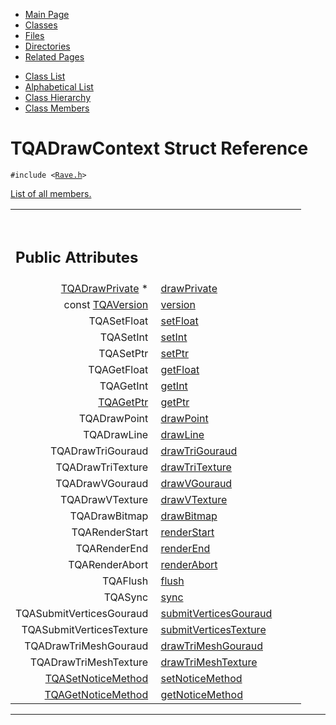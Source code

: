 <div class="tabs">

- [Main Page](index.md)
- <span id="current">[Classes](annotated.md)</span>
- [Files](files.md)
- [Directories](dirs.md)
- [Related Pages](pages.md)

</div>

<div class="tabs">

- [Class List](annotated.md)
- [Alphabetical List](classes.md)
- [Class Hierarchy](hierarchy.md)
- [Class Members](functions.md)

</div>

# TQADrawContext Struct Reference

`#include <`<a href="Rave_8h-source.md" class="el"><code>Rave.h</code></a>`>`

[List of all members.](structTQADrawContext-members.md)

<table data-border="0" data-cellpadding="0" data-cellspacing="0">
<colgroup>
<col style="width: 50%" />
<col style="width: 50%" />
</colgroup>
<tbody>
<tr>
<td></td>
<td></td>
</tr>
<tr>
<td colspan="2"><br />
&#10;<h2 id="public-attributes">Public Attributes</h2></td>
</tr>
<tr>
<td class="memItemLeft" style="text-align: right;" data-nowrap="" data-valign="top"><a href="Rave_8h.md#c46556016366d07af7c783475d0d3788" class="el">TQADrawPrivate</a> * </td>
<td class="memItemRight" data-valign="bottom"><a href="structTQADrawContext.md#5d1d0fd0fd8ca15e41ff9a74d718ae85" class="el">drawPrivate</a></td>
</tr>
<tr>
<td class="memItemLeft" style="text-align: right;" data-nowrap="" data-valign="top">const <a href="Rave_8h.md#d73b82c928c7a4d6eaf2b7f4ddd0d8a0" class="el">TQAVersion</a> </td>
<td class="memItemRight" data-valign="bottom"><a href="structTQADrawContext.md#2af72f100c356273d46284f6fd1dfc08" class="el">version</a></td>
</tr>
<tr>
<td class="memItemLeft" style="text-align: right;" data-nowrap="" data-valign="top">TQASetFloat </td>
<td class="memItemRight" data-valign="bottom"><a href="structTQADrawContext.md#f913f8880efe5f165ade8f9dc910c182" class="el">setFloat</a></td>
</tr>
<tr>
<td class="memItemLeft" style="text-align: right;" data-nowrap="" data-valign="top">TQASetInt </td>
<td class="memItemRight" data-valign="bottom"><a href="structTQADrawContext.md#8acbaaf20ccb6e3f3ddccf150163b682" class="el">setInt</a></td>
</tr>
<tr>
<td class="memItemLeft" style="text-align: right;" data-nowrap="" data-valign="top">TQASetPtr </td>
<td class="memItemRight" data-valign="bottom"><a href="structTQADrawContext.md#b8e52bdd6d831b924b2f793f049c8420" class="el">setPtr</a></td>
</tr>
<tr>
<td class="memItemLeft" style="text-align: right;" data-nowrap="" data-valign="top">TQAGetFloat </td>
<td class="memItemRight" data-valign="bottom"><a href="structTQADrawContext.md#0ce4980015556cb4fe9cb7f636675d89" class="el">getFloat</a></td>
</tr>
<tr>
<td class="memItemLeft" style="text-align: right;" data-nowrap="" data-valign="top">TQAGetInt </td>
<td class="memItemRight" data-valign="bottom"><a href="structTQADrawContext.md#051fc41da0684118e7816e7e1b551094" class="el">getInt</a></td>
</tr>
<tr>
<td class="memItemLeft" style="text-align: right;" data-nowrap="" data-valign="top"><a href="Rave_8h.md#3c41952433c95ae0d4bb8b5346d80e57" class="el">TQAGetPtr</a> </td>
<td class="memItemRight" data-valign="bottom"><a href="structTQADrawContext.md#2e1b6aa49afd4c604547c988afe10cd5" class="el">getPtr</a></td>
</tr>
<tr>
<td class="memItemLeft" style="text-align: right;" data-nowrap="" data-valign="top">TQADrawPoint </td>
<td class="memItemRight" data-valign="bottom"><a href="structTQADrawContext.md#a66e8fe1c3fff0a720a4c537430b4409" class="el">drawPoint</a></td>
</tr>
<tr>
<td class="memItemLeft" style="text-align: right;" data-nowrap="" data-valign="top">TQADrawLine </td>
<td class="memItemRight" data-valign="bottom"><a href="structTQADrawContext.md#a14a3f6ea4198632c3e25f65d397e2b2" class="el">drawLine</a></td>
</tr>
<tr>
<td class="memItemLeft" style="text-align: right;" data-nowrap="" data-valign="top">TQADrawTriGouraud </td>
<td class="memItemRight" data-valign="bottom"><a href="structTQADrawContext.md#87d5709fdaad0f6b12b237a1f3c4a619" class="el">drawTriGouraud</a></td>
</tr>
<tr>
<td class="memItemLeft" style="text-align: right;" data-nowrap="" data-valign="top">TQADrawTriTexture </td>
<td class="memItemRight" data-valign="bottom"><a href="structTQADrawContext.md#b79ff4126baabf3157b2310b10e8bcc4" class="el">drawTriTexture</a></td>
</tr>
<tr>
<td class="memItemLeft" style="text-align: right;" data-nowrap="" data-valign="top">TQADrawVGouraud </td>
<td class="memItemRight" data-valign="bottom"><a href="structTQADrawContext.md#778c3551e413fec0d45a75333c5b735b" class="el">drawVGouraud</a></td>
</tr>
<tr>
<td class="memItemLeft" style="text-align: right;" data-nowrap="" data-valign="top">TQADrawVTexture </td>
<td class="memItemRight" data-valign="bottom"><a href="structTQADrawContext.md#03135d7f502a9581fa747ffd96eef51e" class="el">drawVTexture</a></td>
</tr>
<tr>
<td class="memItemLeft" style="text-align: right;" data-nowrap="" data-valign="top">TQADrawBitmap </td>
<td class="memItemRight" data-valign="bottom"><a href="structTQADrawContext.md#db43d5d1b4c9d675dac827e3c9aa4477" class="el">drawBitmap</a></td>
</tr>
<tr>
<td class="memItemLeft" style="text-align: right;" data-nowrap="" data-valign="top">TQARenderStart </td>
<td class="memItemRight" data-valign="bottom"><a href="structTQADrawContext.md#e372ab29fcb5c8cc72d75efbcf272789" class="el">renderStart</a></td>
</tr>
<tr>
<td class="memItemLeft" style="text-align: right;" data-nowrap="" data-valign="top">TQARenderEnd </td>
<td class="memItemRight" data-valign="bottom"><a href="structTQADrawContext.md#3499b4622e1626d5f259b982bfeb25bc" class="el">renderEnd</a></td>
</tr>
<tr>
<td class="memItemLeft" style="text-align: right;" data-nowrap="" data-valign="top">TQARenderAbort </td>
<td class="memItemRight" data-valign="bottom"><a href="structTQADrawContext.md#df7b8d082af91829335903faa803d266" class="el">renderAbort</a></td>
</tr>
<tr>
<td class="memItemLeft" style="text-align: right;" data-nowrap="" data-valign="top">TQAFlush </td>
<td class="memItemRight" data-valign="bottom"><a href="structTQADrawContext.md#86f354b8575a1a736775ae003fa344e5" class="el">flush</a></td>
</tr>
<tr>
<td class="memItemLeft" style="text-align: right;" data-nowrap="" data-valign="top">TQASync </td>
<td class="memItemRight" data-valign="bottom"><a href="structTQADrawContext.md#63ad9d34f3503826e5f649ae6b7ac92c" class="el">sync</a></td>
</tr>
<tr>
<td class="memItemLeft" style="text-align: right;" data-nowrap="" data-valign="top">TQASubmitVerticesGouraud </td>
<td class="memItemRight" data-valign="bottom"><a href="structTQADrawContext.md#ed81b548ed86c22722842ab96fa4e1b6" class="el">submitVerticesGouraud</a></td>
</tr>
<tr>
<td class="memItemLeft" style="text-align: right;" data-nowrap="" data-valign="top">TQASubmitVerticesTexture </td>
<td class="memItemRight" data-valign="bottom"><a href="structTQADrawContext.md#6f706239f8b87d996915fcbac6abcebb" class="el">submitVerticesTexture</a></td>
</tr>
<tr>
<td class="memItemLeft" style="text-align: right;" data-nowrap="" data-valign="top">TQADrawTriMeshGouraud </td>
<td class="memItemRight" data-valign="bottom"><a href="structTQADrawContext.md#0e00315cca33c52729cf309465ba393d" class="el">drawTriMeshGouraud</a></td>
</tr>
<tr>
<td class="memItemLeft" style="text-align: right;" data-nowrap="" data-valign="top">TQADrawTriMeshTexture </td>
<td class="memItemRight" data-valign="bottom"><a href="structTQADrawContext.md#deb905a69e5bbfa840c2f95468e3d7e3" class="el">drawTriMeshTexture</a></td>
</tr>
<tr>
<td class="memItemLeft" style="text-align: right;" data-nowrap="" data-valign="top"><a href="Rave_8h.md#d6e3ea2e2d839af44f2b2d0f1efa9993" class="el">TQASetNoticeMethod</a> </td>
<td class="memItemRight" data-valign="bottom"><a href="structTQADrawContext.md#2df9e905da45ac79adb7dbb85552f234" class="el">setNoticeMethod</a></td>
</tr>
<tr>
<td class="memItemLeft" style="text-align: right;" data-nowrap="" data-valign="top"><a href="Rave_8h.md#a80b353776fca45d17746f239b98258d" class="el">TQAGetNoticeMethod</a> </td>
<td class="memItemRight" data-valign="bottom"><a href="structTQADrawContext.md#3712da2d88b2594f87164769383b947e" class="el">getNoticeMethod</a></td>
</tr>
</tbody>
</table>

------------------------------------------------------------------------

<span id="_details"></span>

